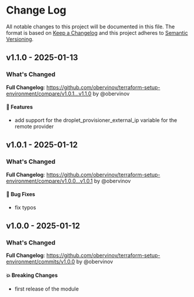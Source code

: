 # Change Log
All notable changes to this project will be documented in this file.
The format is based on [Keep a Changelog](http://keepachangelog.com/) and this project adheres to [Semantic Versioning](http://semver.org/).

## v1.1.0 - 2025-01-13
### What's Changed
**Full Changelog**: https://github.com/obervinov/terraform-setup-environment/compare/v1.0.1...v1.1.0 by @obervinov
#### 🚀 Features
* add support for the droplet_provisioner_external_ip variable for the remote provider


## v1.0.1 - 2025-01-12
### What's Changed
**Full Changelog**: https://github.com/obervinov/terraform-setup-environment/compare/v1.0.0...v1.0.1 by @obervinov
#### 🐛 Bug Fixes
* fix typos


## v1.0.0 - 2025-01-12
### What's Changed
**Full Changelog**: https://github.com/obervinov/terraform-setup-environment/commits/v1.0.0 by @obervinov
#### 💥 Breaking Changes
* first release of the module
